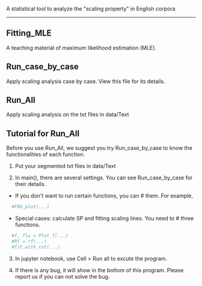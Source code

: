 A statistical tool to analyze the "scaling property" in English corpora

---------
## Fitting_MLE
A teaching material of maximum likelihood estimation (MLE).

## Run_case_by_case
Apply scaling analysis case by case. View this file for its details.

## Run_All
Apply scaling analysis on the txt files in data/Text

Tutorial for Run_All
------
Before you use Run_All, we suggest you try Run_case_by_case to know the functionalities of each function.

1. Put your segmented txt files in data/Text

2. In main(), there are several settings. You can see Run_case_by_case for their details.
* If you don't want to run certain functions, you can # them. For example, 
```python
  #FRD_plot(...)
```

* Special cases: calculate SP and fitting scaling lines. You need to # three functions.
```python
  #f, flu = Plot_f(...)
  #Rf = rf(...)
  #fit_with_cut(...)
```

3. In jupyter notebook, use Cell > Run all to excute the program.

4. If there is any bug, it will show in the bottom of this program. Please report us if you can not solve the bug.
 